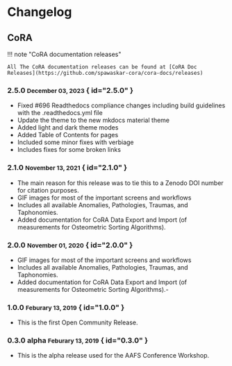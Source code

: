 # Changelog

## CoRA

!!! note "CoRA documentation releases"

    All The CoRA documentation releases can be found at [CoRA Doc Releases](https://github.com/spawaskar-cora/cora-docs/releases)

### 2.5.0 <small>December 03, 2023</small> { id="2.5.0" }

- Fixed #696 Readthedocs compliance changes including build guidelines with the .readthedocs.yml file
- Update the theme to the new mkdocs material theme
- Added light and dark theme modes
- Added Table of Contents for pages
- Included some minor fixes with verbiage
- Includes fixes for some broken links

### 2.1.0 <small>November 13, 2021</small> { id="2.1.0" }

- The main reason for this release was to tie this to a Zenodo DOI number for citation purposes.
- GIF images for most of the important screens and workflows
- Includes all available Anomalies, Pathologies, Traumas, and Taphonomies.
- Added documentation for CoRA Data Export and Import (of measurements for Osteometric Sorting Algorithms).

### 2.0.0 <small>November 01, 2020</small> { id="2.0.0" }

- GIF images for most of the important screens and workflows
- Includes all available Anomalies, Pathologies, Traumas, and Taphonomies.
- Added documentation for CoRA Data Export and Import (of measurements for Osteometric Sorting Algorithms).- 

### 1.0.0 <small>Feburary 13, 2019</small> { id="1.0.0" }

- This is the first Open Community Release.

### 0.3.0 alpha <small>Feburary 13, 2019</small> { id="0.3.0" }

- This is the alpha release used for the AAFS Conference Workshop.
